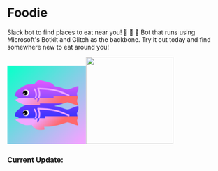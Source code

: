 # Foodie
Slack bot to find places to eat near you! :hamburger: :fries: :beer: 
Bot that runs using Microsoft's Botkit and Glitch as the backbone. Try it out today and find somewhere new to eat around you!

<img src="glitch_foodie.png" width="180" height="180" /><img src="https://api.playfab.com/assets/img/slack_playfab.png" width="200" height="200" />

### Current Update:
